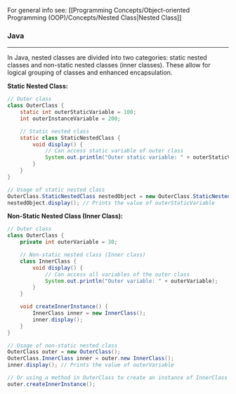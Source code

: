 For general info see: [[Programming Concepts/Object-oriented Programming (OOP)/Concepts/Nested Class|Nested Class]]

### Java
---
In Java, nested classes are divided into two categories: static nested classes and non-static nested classes (inner classes). These allow for logical grouping of classes and enhanced encapsulation.

**Static Nested Class:**
```java
// Outer class
class OuterClass {
    static int outerStaticVariable = 100;
    int outerInstanceVariable = 200;

    // Static nested class
    static class StaticNestedClass {
        void display() {
            // Can access static variable of outer class
            System.out.println("Outer static variable: " + outerStaticVariable);
        }
    }
}

// Usage of static nested class
OuterClass.StaticNestedClass nestedObject = new OuterClass.StaticNestedClass();
nestedObject.display(); // Prints the value of outerStaticVariable

```

**Non-Static Nested Class (Inner Class):**
```java
// Outer class
class OuterClass {
    private int outerVariable = 30;

    // Non-static nested class (Inner class)
    class InnerClass {
        void display() {
            // Can access all variables of the outer class
            System.out.println("Outer variable: " + outerVariable);
        }
    }

    void createInnerInstance() {
        InnerClass inner = new InnerClass();
        inner.display();
    }
}

// Usage of non-static nested class
OuterClass outer = new OuterClass();
OuterClass.InnerClass inner = outer.new InnerClass();
inner.display(); // Prints the value of outerVariable

// Or using a method in OuterClass to create an instance of InnerClass
outer.createInnerInstance();

```
